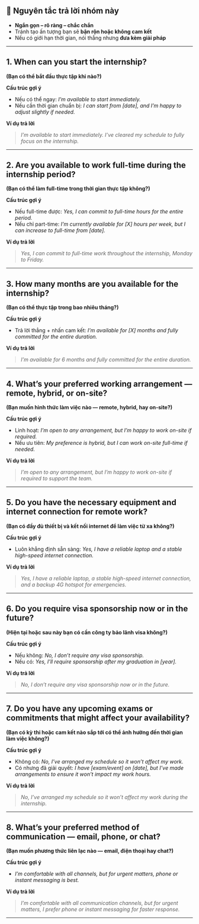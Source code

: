 ## 🎯 **Nguyên tắc trả lời nhóm này**

* **Ngắn gọn – rõ ràng – chắc chắn**
* Tránh tạo ấn tượng bạn sẽ **bận rộn hoặc không cam kết**
* Nếu có giới hạn thời gian, nói thẳng nhưng **đưa kèm giải pháp**

---

## 1. **When can you start the internship?**

**(Bạn có thể bắt đầu thực tập khi nào?)**

**Cấu trúc gợi ý**

* Nếu có thể ngay: *I’m available to start immediately.*
* Nếu cần thời gian chuẩn bị: *I can start from \[date], and I’m happy to adjust slightly if needed.*

**Ví dụ trả lời**

> *I’m available to start immediately. I’ve cleared my schedule to fully focus on the internship.*

---

## 2. **Are you available to work full-time during the internship period?**

**(Bạn có thể làm full-time trong thời gian thực tập không?)**

**Cấu trúc gợi ý**

* Nếu full-time được: *Yes, I can commit to full-time hours for the entire period.*
* Nếu chỉ part-time: *I’m currently available for \[X] hours per week, but I can increase to full-time from \[date].*

**Ví dụ trả lời**

> *Yes, I can commit to full-time work throughout the internship, Monday to Friday.*

---

## 3. **How many months are you available for the internship?**

**(Bạn có thể thực tập trong bao nhiêu tháng?)**

**Cấu trúc gợi ý**

* Trả lời thẳng + nhấn cam kết: *I’m available for \[X] months and fully committed for the entire duration.*

**Ví dụ trả lời**

> *I’m available for 6 months and fully committed for the entire duration.*

---

## 4. **What’s your preferred working arrangement — remote, hybrid, or on-site?**

**(Bạn muốn hình thức làm việc nào — remote, hybrid, hay on-site?)**

**Cấu trúc gợi ý**

* Linh hoạt: *I’m open to any arrangement, but I’m happy to work on-site if required.*
* Nếu ưu tiên: *My preference is hybrid, but I can work on-site full-time if needed.*

**Ví dụ trả lời**

> *I’m open to any arrangement, but I’m happy to work on-site if required to support the team.*

---

## 5. **Do you have the necessary equipment and internet connection for remote work?**

**(Bạn có đầy đủ thiết bị và kết nối internet để làm việc từ xa không?)**

**Cấu trúc gợi ý**

* Luôn khẳng định sẵn sàng: *Yes, I have a reliable laptop and a stable high-speed internet connection.*

**Ví dụ trả lời**

> *Yes, I have a reliable laptop, a stable high-speed internet connection, and a backup 4G hotspot for emergencies.*

---

## 6. **Do you require visa sponsorship now or in the future?**

**(Hiện tại hoặc sau này bạn có cần công ty bảo lãnh visa không?)**

**Cấu trúc gợi ý**

* Nếu không: *No, I don’t require any visa sponsorship.*
* Nếu có: *Yes, I’ll require sponsorship after my graduation in \[year].*

**Ví dụ trả lời**

> *No, I don’t require any visa sponsorship now or in the future.*

---

## 7. **Do you have any upcoming exams or commitments that might affect your availability?**

**(Bạn có kỳ thi hoặc cam kết nào sắp tới có thể ảnh hưởng đến thời gian làm việc không?)**

**Cấu trúc gợi ý**

* Không có: *No, I’ve arranged my schedule so it won’t affect my work.*
* Có nhưng đã giải quyết: *I have \[exam/event] on \[date], but I’ve made arrangements to ensure it won’t impact my work hours.*

**Ví dụ trả lời**

> *No, I’ve arranged my schedule so it won’t affect my work during the internship.*

---

## 8. **What’s your preferred method of communication — email, phone, or chat?**

**(Bạn muốn phương thức liên lạc nào — email, điện thoại hay chat?)**

**Cấu trúc gợi ý**

* *I’m comfortable with all channels, but for urgent matters, phone or instant messaging is best.*

**Ví dụ trả lời**

> *I’m comfortable with all communication channels, but for urgent matters, I prefer phone or instant messaging for faster response.*

---

